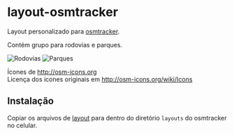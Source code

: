 # layout-osmtracker

Layout personalizado para [osmtracker](https://github.com/nguillaumin/osmtracker-android/wiki).

Contém grupo para rodovias e parques.

![Rodovias](http://i.imgur.com/sqNy4XN.png) ![Parques](http://i.imgur.com/neQ0log.png)

Ícones de http://osm-icons.org  
Licença dos ícones originais em http://osm-icons.org/wiki/Icons

## Instalação

Copiar os arquivos de [layout](/layout) para dentro do diretório `layouts` do osmtracker no celular.
